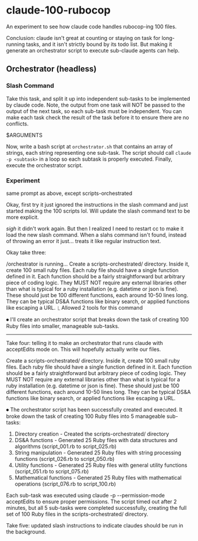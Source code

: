 # claude-100-rubocop
An experiment to see how claude code handles rubocop-ing 100 files.

Conclusion: claude isn't great at counting or staying on task for long-running tasks, and it isn't strictly bound by its todo list. But making it generate an orchestrator script to execute sub-claude agents can help.

## Orchestrator (headless)

### Slash Command

Take this task, and split it up into independent sub-tasks to be implemented by claude code. Note, the output from one task will NOT be passed to the output of the next task, so each sub-task must be independent. You can make each task check the result of the task before it to ensure there are no conflicts.

$ARGUMENTS

Now, write a bash script at `orchestrator.sh` that contains an array of strings, each string representing one sub-task. The script should call `claude -p <subtask>` in a loop so each subtask is properly executed. Finally, execute the orchestrator script.

### Experiment

same prompt as above, except scripts-orchestrated

Okay, first try it just ignored the instructions in the slash command and just started making the 100 scripts lol. Will update the slash command text to be more explicit.

*sigh* it didn't work again. But then I realized I need to restart cc to make it load the new slash command. When a slahs command isn't found, instead of throwing an error it just... treats it like regular instruction text. 

Okay take three:

/orchestrator is running… Create a scripts-orchestrated/ directory. Inside it, create 100 small 
ruby files. Each ruby file should have a 
  single function defined in it. Each function should be a fairly straightforward but arbitrary 
  piece of coding logic. They MUST NOT require any external libraries other than what is typical for
   a ruby installation (e.g. datetime or json is fine). These should just be 100 different 
  functions, each around 10-50 lines long. They can be typical DS&A functions like binary search, or
   applied functions like escaping a URL.
  ⎿  Allowed 2 tools for this command

⏺ I'll create an orchestrator script that breaks down the task of creating 100 Ruby files into
  smaller, manageable sub-tasks.

  ---

  Take four: telling it to make an orchestrator that runs claude with acceptEdits mode on. This will hopefully actually write our files.

  Create a scripts-orchestrated/ directory. Inside it, create 100 small ruby files. Each ruby file should have a 
  single function defined in it. Each function should be a fairly straightforward but arbitrary 
  piece of coding logic. They MUST NOT require any external libraries other than what is typical for
   a ruby installation (e.g. datetime or json is fine). These should just be 100 different 
  functions, each around 10-50 lines long. They can be typical DS&A functions like binary search, or
   applied functions like escaping a URL.

   ⏺ The orchestrator script has been successfully created and executed. It broke down the task of
  creating 100 Ruby files into 5 manageable sub-tasks:

  1. Directory creation - Created the scripts-orchestrated/ directory
  2. DS&A functions - Generated 25 Ruby files with data structures and algorithms (script_001.rb to
  script_025.rb)
  3. String manipulation - Generated 25 Ruby files with string processing functions (script_026.rb
  to script_050.rb)
  4. Utility functions - Generated 25 Ruby files with general utility functions (script_051.rb to
  script_075.rb)
  5. Mathematical functions - Generated 25 Ruby files with mathematical operations (script_076.rb to
   script_100.rb)

  Each sub-task was executed using claude -p <subtask> --permission-mode acceptEdits to ensure
  proper permissions. The script timed out after 2 minutes, but all 5 sub-tasks were completed
  successfully, creating the full set of 100 Ruby files in the scripts-orchestrated/ directory.

  Take five: updated slash instructions to indicate claudes should be run in the background.